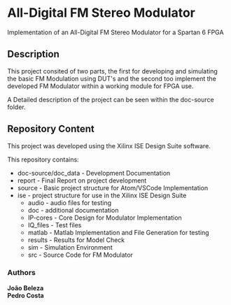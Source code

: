 # All-Digital FM Stereo Modulator

Implementation of an All-Digital FM Stereo Modulator for a Spartan 6 FPGA


## Description

This project consited of two parts, the first for developing and simulating the basic FM Modulation using DUT's and the second too implement the developed FM Modulator within a working module for FPGA use.

A Detailed description of the project can be seen within the doc-source folder.


## Repository Content

This project was developed using the Xilinx ISE Design Suite software.

This repository contains:

- doc-source/doc_data - Development Documentation
- report - Final Report on project development
- source - Basic project structure for Atom/VSCode Implementation
- ise - project structure for use in the Xilinx ISE Design Suite
    - audio - audio files for testing
    - doc - additional documentation
    - IP-cores - Core Design for Modulator Implementation
    - IQ_files - Test files
    - matlab - Matlab Implementation and File Generation for testing
    - results - Results for Model Check
    - sim - Simulation Environment
    - src - Source Code for FM Modulator


### Authors

**João Beleza**<br/>
**Pedro Costa**
